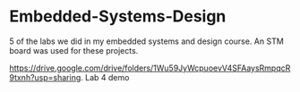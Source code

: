# Embedded-Systems-Design

5 of the labs we did in my embedded systems and design course. An STM board was used for these projects.

https://drive.google.com/drive/folders/1Wu59JyWcpuoevV4SFAaysRmpqcR9txnh?usp=sharing. Lab 4 demo
